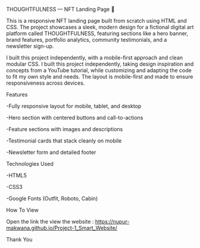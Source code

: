 THOUGHTFULNESS — NFT Landing Page 🎨

This is a responsive NFT landing page built from scratch using HTML and CSS. The project showcases a sleek, modern design for a fictional digital art platform called THOUGHTFULNESS, featuring sections like a hero banner, brand features, portfolio analytics, community testimonials, and a newsletter sign-up.

I built this project independently, with a mobile-first approach and clean modular CSS. I built this project independently, taking design inspiration and concepts from a YouTube tutorial, while customizing and adapting the code to fit my own style and needs. The layout is mobile-first and made to ensure responsiveness across devices.

Features

-Fully responsive layout for mobile, tablet, and desktop

-Hero section with centered buttons and call-to-actions

-Feature sections with images and descriptions

-Testimonial cards that stack cleanly on mobile

-Newsletter form and detailed footer

Technologies Used

-HTML5

-CSS3

-Google Fonts (Outfit, Roboto, Cabin)


How To View

Open the link the view the website :
https://nupur-makwana.github.io/Project-1_Smart_Website/



Thank You
